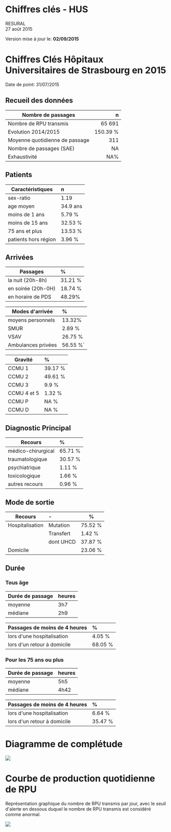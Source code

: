 # Chiffres clés - HUS
RESURAL  
27 août 2015  



Version mise à jour le: __02/09/2015__







Chiffres Clés Hôpitaux Universitaires de Strasbourg en 2015
================================



Date de point: 31/07/2015

Recueil des données
-------------------



  Nombre de passages  |   n     
------------- | -------------:
Nombre de RPU transmis  | 65 691
Evolution 2014/2015  |  150.39 %  |
Moyenne quotidienne de passage  | 311
Nombre de passages (SAE)  |  NA
Exhaustivité  |  NA%


Patients
-------------------



|  Caractéristiques  |  n  |
|-----|:-----|
|  sex-ratio  |  1.19  |
|  age moyen  |  34.9 ans |
|  moins de 1 ans  |  5.79 %  |
|  moins de 15 ans  |  32.53 %  |
|  75 ans et plus  |  13.53 %  |
|  patients hors région  |  3.96 %  |

<!-- Manque la population du secteur
|  taux de recours régional  |  3.38 %  |
-->

Arrivées
-------------------



|  Passages  |  %  |
|-----|:-----|
|  la nuit (20h-8h)  |  31.21 %  |
|  en soirée (20h-0H)  |  18.74 %  |
|  en horaire de PDS  |  48.29%  |

|  Modes d'arrivée  |  %  |
|-----|:-----|
|  moyens personnels  |  13.32%  |
|  SMUR  |  2.89 %  |
|  VSAV  |  26.75 %  |
|  Ambulances privées  |  56.55 %`  |

|  Gravité  |  %  |
|-----|:-----|
|  CCMU 1  |  39.17 %  |
|  CCMU 2  |  49.61 %  |
|  CCMU 3  |  9.9 %  |
|  CCMU 4 et 5  |  1.32 %  |
|  CCMU P  |  NA %  |
|  CCMU D  |  NA %  |

Diagnostic Principal
--------------------



|  Recours  |  %  |
|-----|:-----|
|  médico-chirurgical  |  65.71 %  |
|  traumatologique  |  30.57 %  |
|  psychiatrique  |  1.11 %  |
|  toxicologique  |  1.66 %  |
|  autres recours  |  0.96 %  |


Mode de sortie
-------------------



  Recours  |  -  |  %  |
|-----|:-----|--------|
|  Hospitalisation  |  Mutation  |  75.52 %  |
|                   |  Transfert  |  1.42 %  |
|                   |  dont UHCD  |  37.87 %  |
|  Domicile         |            |  23.06 %  |

Durée
-------------------


### Tous âge

  Durée de passage  |  heures  |
|-----|:-----|
|  moyenne  |  3h7  |
|  médiane  |  2h9  |

  Passages de moins de 4 heures  |  %  |
|-----|:-----|
|  lors d'une hospitalisation  |  4.05 %  |
|  lors d'un retour à domicile  |  68.05 %  |

### Pour les 75 ans ou plus



  Durée de passage  |  heures  |
|-----|:-----|
|  moyenne  |  5h5  |
|  médiane  |  4h42  |

  Passages de moins de 4 heures  |  %  |
|-----|:-----|
|  lors d'une hospitalisation  |  6.64 %  |
|  lors d'un retour à domicile  |  35.47 %  |

Diagramme de complétude
=======================

![](chiffres_cles_hus_files/figure-html/sav_completude-1.png) 

Courbe de production quotidienne de RPU
=======================================




Représentation graphique du nombre de RPU transmis par jour, avec le seuil d'alerte en dessous duquel le nombre de RPU transmis est considéré comme anormal.

![](chiffres_cles_hus_files/figure-html/unnamed-chunk-3-1.png) 

